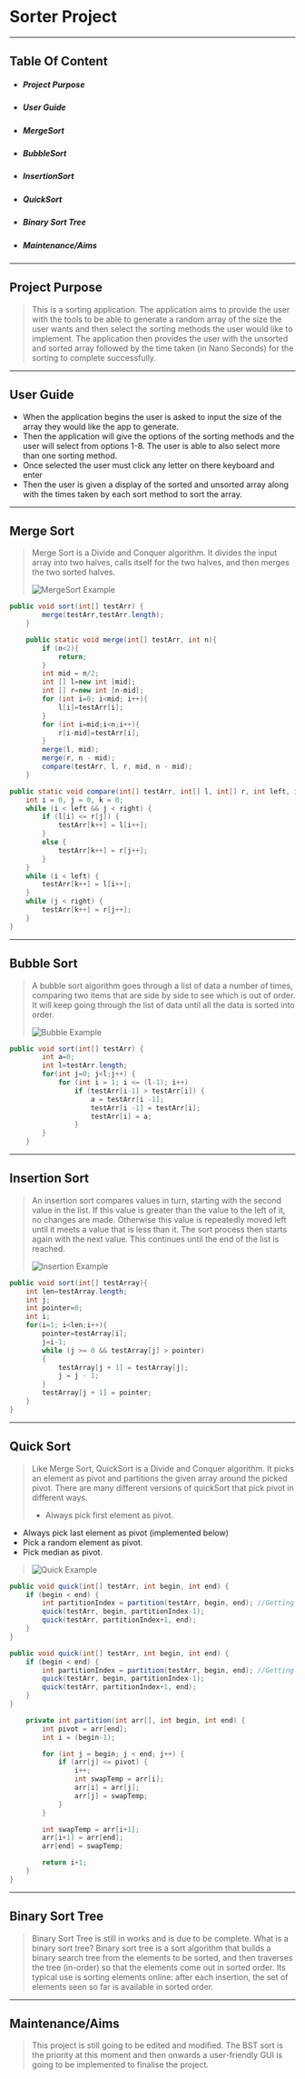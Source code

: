 # **Sorter Project**

___


## Table Of Content

- ##### Project Purpose
- ##### User Guide
- ##### MergeSort
- ##### BubbleSort
- ##### InsertionSort
- ##### QuickSort
- ##### Binary Sort Tree
- ##### Maintenance/Aims
___

## Project Purpose
> This is a sorting application. The application aims to provide the user with the tools to be able to generate a random array of the size the user wants and then select the sorting methods the user would like to implement. The application then provides the user with the unsorted and sorted array followed by the time taken (in Nano Seconds) for the sorting to complete successfully.
___

## User Guide
- When the application begins the user is asked to input the size of the array they would like the app to generate.
- Then the application will give the options of the sorting methods and the user will select from options 1-8. The user is able to also select more than one sorting method.
- Once selected the user must click any letter on there keyboard and enter
- Then the user is given a display of the sorted and unsorted array along with the times taken by each sort method to sort the array.
___
## Merge Sort
> Merge Sort is a Divide and Conquer algorithm. It divides the input array into two halves, calls itself for the two halves, and then merges the two sorted halves.
>
> ![MergeSort Example](Pictures/MergeSort.gif)
```java
public void sort(int[] testArr) {
        merge(testArr,testArr.length);
    }
```
```java
    public static void merge(int[] testArr, int n){
        if (n<2){
            return;
        }
        int mid = n/2;
        int [] l=new int [mid];
        int [] r=new int [n-mid];
        for (int i=0; i<mid; i++){
            l[i]=testArr[i];
        }
        for (int i=mid;i<n;i++){
            r[i-mid]=testArr[i];
        }
        merge(l, mid);
        merge(r, n - mid);
        compare(testArr, l, r, mid, n - mid);
    }
```
```java
public static void compare(int[] testArr, int[] l, int[] r, int left, int right) {
    int i = 0, j = 0, k = 0;
    while (i < left && j < right) {
        if (l[i] <= r[j]) {
            testArr[k++] = l[i++];
        }
        else {
            testArr[k++] = r[j++];
        }
    }
    while (i < left) {
        testArr[k++] = l[i++];
    }
    while (j < right) {
        testArr[k++] = r[j++];
    }
}
```
___
## Bubble Sort
> A bubble sort algorithm goes through a list of data a number of times, comparing two items that are side by side to see which is out of order. It will keep going through the list of data until all the data is sorted into order.
>
>![Bubble Example](Pictures/BubbleSort.gif)
```java
public void sort(int[] testArr) {
        int a=0;
        int l=testArr.length;
        for(int j=0; j<l;j++) {
            for (int i = 1; i <= (l-1); i++)
                if (testArr[i-1] > testArr[i]) {
                    a = testArr[i -1];
                    testArr[i -1] = testArr[i];
                    testArr[i] = a;
                }
        }
    }
```
___
## Insertion Sort
> An insertion sort compares values in turn, starting with the second value in the list. If this value is greater than the value to the left of it, no changes are made. Otherwise this value is repeatedly moved left until it meets a value that is less than it. The sort process then starts again with the next value. This continues until the end of the list is reached.
>
>![Insertion Example](Pictures/InsertionSort.gif)
```java
public void sort(int[] testArray){
    int len=testArray.length;
    int j;
    int pointer=0;
    int i;
    for(i=1; i<len;i++){
        pointer=testArray[i];
        j=i-1;
        while (j >= 0 && testArray[j] > pointer)
        {
            testArray[j + 1] = testArray[j];
            j = j - 1;
        }
        testArray[j + 1] = pointer;
    }
}
```
___
## Quick Sort
> Like Merge Sort, QuickSort is a Divide and Conquer algorithm. It picks an element as pivot and partitions the given array around the picked pivot. There are many different versions of quickSort that pick pivot in different ways.
>
> - Always pick first element as pivot.
- Always pick last element as pivot (implemented below)
- Pick a random element as pivot.
- Pick median as pivot.
>
>![Quick Example](Pictures/QuickSort.gif)

```java
public void quick(int[] testArr, int begin, int end) {
    if (begin < end) {
        int partitionIndex = partition(testArr, begin, end); //Getting
        quick(testArr, begin, partitionIndex-1);
        quick(testArr, partitionIndex+1, end);
    }
}
```
```java
public void quick(int[] testArr, int begin, int end) {
    if (begin < end) {
        int partitionIndex = partition(testArr, begin, end); //Getting
        quick(testArr, begin, partitionIndex-1);
        quick(testArr, partitionIndex+1, end);
    }
}
```
```java
    private int partition(int arr[], int begin, int end) {
        int pivot = arr[end];
        int i = (begin-1);

        for (int j = begin; j < end; j++) {
            if (arr[j] <= pivot) {
                i++;
                int swapTemp = arr[i];
                arr[i] = arr[j];
                arr[j] = swapTemp;
            }
        }

        int swapTemp = arr[i+1];
        arr[i+1] = arr[end];
        arr[end] = swapTemp;

        return i+1;
    }
}
```
___
## Binary Sort Tree
> Binary Sort Tree is still in works and is due to be complete. What is a binary sort tree? Binary sort tree is a sort algorithm that builds a binary search tree from the elements to be sorted, and then traverses the tree (in-order) so that the elements come out in sorted order. Its typical use is sorting elements online: after each insertion, the set of elements seen so far is available in sorted order.
___
## Maintenance/Aims
> This project is still going to be edited and modified. The BST sort is the priority at this moment and then onwards a user-friendly GUI is going to be implemented to finalise the project.
